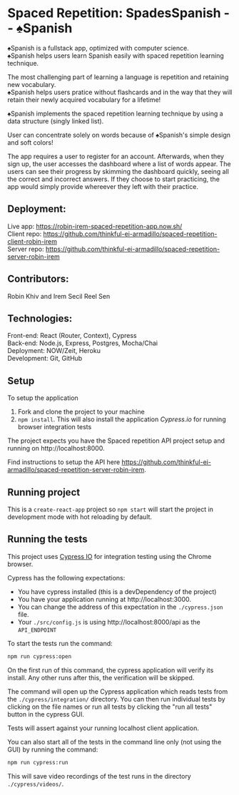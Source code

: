 # Spaced Repetition: SpadesSpanish -- ♠Spanish

♠Spanish is a fullstack app, optimized with computer science.  
♠Spanish helps users learn Spanish easily with spaced repetition learning technique.

The most challenging part of learning a language is repetition and retaining new vocabulary.  
♠Spanish helps users pratice without flashcards and in the way that they will retain their newly acquired vocabulary for a lifetime!

♠Spanish implements the spaced repetition learning technique by using a data structure (singly linked list).

User can concentrate solely on words because of ♠Spanish's simple design and soft colors!

The app requires a user to register for an account. Afterwards, when they sign up, the user accesses the dashboard where a list of words appear. The users can see their progress by skimming the dashboard quickly, seeing all the correct and incorrect answers. If they choose to start practicing, the app would simply provide whereever they left with their practice.

## Deployment: 
Live app: https://robin-irem-spaced-repetition-app.now.sh/  
Client repo: https://github.com/thinkful-ei-armadillo/spaced-repetition-client-robin-irem  
Server repo: https://github.com/thinkful-ei-armadillo/spaced-repetition-server-robin-irem

## Contributors: 
Robin Khiv and Irem Secil Reel Sen

## Technologies:
Front-end: React (Router, Context), Cypress  
Back-end: Node.js, Express, Postgres, Mocha/Chai  
Deployment: NOW/Zeit, Heroku  
Development: Git, GitHub

## Setup

To setup the application

1. Fork and clone the project to your machine
2. `npm install`. This will also install the application *Cypress.io* for running browser integration tests

The project expects you have the Spaced repetition API project setup and running on http://localhost:8000.

Find instructions to setup the API here https://github.com/thinkful-ei-armadillo/spaced-repetition-server-robin-irem.

## Running project

This is a `create-react-app` project so `npm start` will start the project in development mode with hot reloading by default.

## Running the tests

This project uses [Cypress IO](https://docs.cypress.io) for integration testing using the Chrome browser.

Cypress has the following expectations:

- You have cypress installed (this is a devDependency of the project)
- You have your application running at http://localhost:3000.
- You can change the address of this expectation in the `./cypress.json` file.
- Your `./src/config.js` is using http://localhost:8000/api as the `API_ENDPOINT`

To start the tests run the command:

```bash
npm run cypress:open
```

On the first run of this command, the cypress application will verify its install. Any other runs after this, the verification will be skipped.

The command will open up the Cypress application which reads tests from the `./cypress/integration/` directory. You can then run individual tests by clicking on the file names or run all tests by clicking the "run all tests" button in the cypress GUI.

Tests will assert against your running localhost client application.

You can also start all of the tests in the command line only (not using the GUI) by running the command:

```bash
npm run cypress:run
```

This will save video recordings of the test runs in the directory `./cypress/videos/`.

